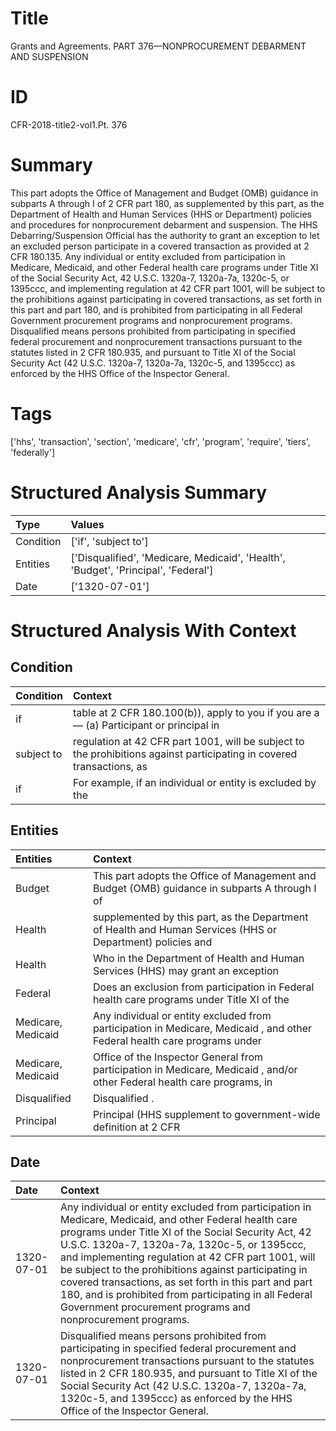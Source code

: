 # Title

 Grants and Agreements. PART 376—NONPROCUREMENT DEBARMENT AND SUSPENSION


# ID

 CFR-2018-title2-vol1.Pt. 376


# Summary

This part adopts the Office of Management and Budget (OMB) guidance in subparts A through I of 2 CFR part 180, as supplemented by this part, as the Department of Health and Human Services (HHS or Department) policies and procedures for nonprocurement debarment and suspension.
The HHS Debarring/Suspension Official has the authority to grant an exception to let an excluded person participate in a covered transaction as provided at 2 CFR 180.135.
Any individual or entity excluded from participation in Medicare, Medicaid, and other Federal health care programs under Title XI of the Social Security Act, 42 U.S.C. 1320a-7, 1320a-7a, 1320c-5, or 1395ccc, and implementing regulation at 42 CFR part 1001, will be subject to the prohibitions against participating in covered transactions, as set forth in this part and part 180, and is prohibited from participating in all Federal Government procurement programs and nonprocurement programs.
Disqualified means persons prohibited from participating in specified federal procurement and nonprocurement transactions pursuant to the statutes listed in 2 CFR 180.935, and pursuant to Title XI of the Social Security Act (42 U.S.C. 1320a-7, 1320a-7a, 1320c-5, and 1395ccc) as enforced by the HHS Office of the Inspector General.


# Tags

['hhs', 'transaction', 'section', 'medicare', 'cfr', 'program', 'require', 'tiers', 'federally']


# Structured Analysis Summary

| Type      | Values                                                                             |
|:----------|:-----------------------------------------------------------------------------------|
| Condition | ['if', 'subject to']                                                               |
| Entities  | ['Disqualified', 'Medicare, Medicaid', 'Health', 'Budget', 'Principal', 'Federal'] |
| Date      | ['1320-07-01']                                                                     |


# Structured Analysis With Context

 


## Condition

| Condition   | Context                                                                                                               |
|:------------|:----------------------------------------------------------------------------------------------------------------------|
| if          | table at 2 CFR 180.100(b)), apply to you if you are a&#8212; (a) Participant or principal in                          |
| subject to  | regulation at 42 CFR part 1001, will be subject to the prohibitions against participating in covered transactions, as |
| if          | For example,  if an individual or entity is excluded by the                                                           |


## Entities

| Entities           | Context                                                                                                                    |
|:-------------------|:---------------------------------------------------------------------------------------------------------------------------|
| Budget             | This part adopts the Office of Management and  Budget (OMB) guidance in subparts A through I of                            |
| Health             | supplemented by this part, as the Department of Health and Human Services (HHS or Department) policies and                 |
| Health             | Who in the Department of  Health and Human Services (HHS) may grant an exception                                           |
| Federal            | Does an exclusion from participation in  Federal health care programs under Title XI of the                                |
| Medicare, Medicaid | Any individual or entity excluded from participation in  Medicare, Medicaid , and other Federal health care programs under |
| Medicare, Medicaid | Office of the Inspector General from participation in Medicare, Medicaid , and/or other Federal health care programs, in   |
| Disqualified       | Disqualified .                                                                                                             |
| Principal          | Principal (HHS supplement to government-wide definition at 2 CFR                                                           |


## Date

| Date       | Context                                                                                                                                                                                                                                                                                                                                                                                                                                                                                                      |
|:-----------|:-------------------------------------------------------------------------------------------------------------------------------------------------------------------------------------------------------------------------------------------------------------------------------------------------------------------------------------------------------------------------------------------------------------------------------------------------------------------------------------------------------------|
| 1320-07-01 | Any individual or entity excluded from participation in Medicare, Medicaid, and other Federal health care programs under Title XI of the Social Security Act, 42 U.S.C. 1320a-7, 1320a-7a, 1320c-5, or 1395ccc, and implementing regulation at 42 CFR part 1001, will be subject to the prohibitions against participating in covered transactions, as set forth in this part and part 180, and is prohibited from participating in all Federal Government procurement programs and nonprocurement programs. |
| 1320-07-01 | Disqualified means persons prohibited from participating in specified federal procurement and nonprocurement transactions pursuant to the statutes listed in 2 CFR 180.935, and pursuant to Title XI of the Social Security Act (42 U.S.C. 1320a-7, 1320a-7a, 1320c-5, and 1395ccc) as enforced by the HHS Office of the Inspector General.                                                                                                                                                                  |


